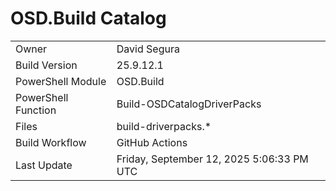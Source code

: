 ﻿# OSD.Build Catalog

| | |
|-|-|
| Owner | David Segura |
| Build Version | 25.9.12.1 |
| PowerShell Module | OSD.Build |
| PowerShell Function | Build-OSDCatalogDriverPacks |
| Files | build-driverpacks.* |
| Build Workflow | GitHub Actions |
| Last Update | Friday, September 12, 2025 5:06:33 PM UTC |

